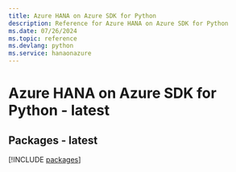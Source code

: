 ```yaml
---
title: Azure HANA on Azure SDK for Python
description: Reference for Azure HANA on Azure SDK for Python
ms.date: 07/26/2024
ms.topic: reference
ms.devlang: python
ms.service: hanaonazure
---
```

# Azure HANA on Azure SDK for Python - latest
## Packages - latest
[!INCLUDE [packages](hana-on-azure-index.md)]